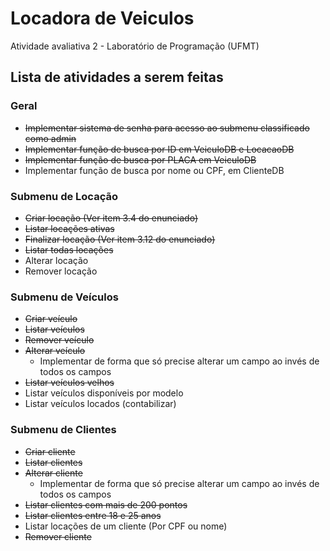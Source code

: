 # Locadora de Veiculos
Atividade avaliativa 2 - Laboratório de Programação (UFMT)

## Lista de atividades a serem feitas
### Geral
* ~~Implementar sistema de senha para acesso ao submenu classificado como admin~~
* ~~Implementar função de busca por ID em VeiculoDB e LocacaoDB~~
* ~~Implementar função de busca por PLACA em VeiculoDB~~
* Implementar função de busca por nome ou CPF, em ClienteDB

### Submenu de Locação
* ~~Criar locação (Ver item 3.4 do enunciado)~~
* ~~Listar locações ativas~~
* ~~Finalizar locação (Ver item 3.12 do enunciado)~~
* ~~Listar todas locações~~
* Alterar locação
* Remover locação

### Submenu de Veículos
* ~~Criar veículo~~
* ~~Listar veículos~~
* ~~Remover veículo~~
* ~~Alterar veículo~~
  * Implementar de forma que só precise alterar um campo ao invés de todos os campos
* ~~Listar veículos velhos~~
* Listar veículos disponíveis por modelo
* Listar veículos locados (contabilizar)

### Submenu de Clientes
* ~~Criar cliente~~
* ~~Listar clientes~~
* ~~Alterar cliente~~
  * Implementar de forma que só precise alterar um campo ao invés de todos os campos 
* ~~Listar clientes com mais de 200 pontos~~
* ~~Listar clientes entre 18 e 25 anos~~
* Listar locações de um cliente (Por CPF ou nome)
* ~~Remover cliente~~

